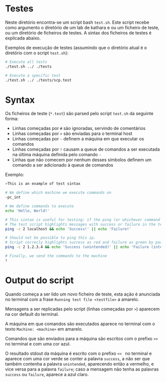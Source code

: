 # Testes

Neste diretório encontra-se um script bash `test.sh`. Este script recebe como argumento o diretório de um lab de kathara e ou um ficheiro de teste, ou um diretório de ficheiros de testes. A sintax dos ficheiros de testes é explicada abaixo. 

Exemplos de execução de testes (assumindo que o diretório atual é o diretório com o script `test.sh`):

```bash
# Execute all tests
./test.sh ../ ./tests

# Execute a specific test
./test.sh ../ ./tests/scp.test
```


# Syntax
Os ficheiros de teste (`*.test`) são parsed pelo script `test.sh` da seguinte forma:

  - Linhas começadas por `#` são ignoradas, servindo de comentários
  - Linhas começadas por `>` são enviadas para o terminal host
  - Linhas começadas por `-` definem a máquina em que executar os comandos
  - Linhas começadas por `!` causam a queue de comandos a ser executada na última máquina definida pelo comando `-`
  - Linhas que não comecem por nenhum desses símbolos definem um comando a ser adicionado à queue de comandos

Exemplo:
```bash
>This is an example of test sintax

# We define which machine we execute commands on
-pc_int

# We define commands to execute
echo 'Hello, World!'

# This sintax is useful for testing: if the ping (or whichever command is used) succeeds, we get the success message, otherwise we get the failure message.
# The test script highlights messages with success or failure in the text
ping -c 2 localhost && echo 'Success!' || echo 'Failure!'

# Should not be possible to ping this ip.
# Script correcly highlights success as red and failure as green by parsing the words intended and unintended
ping -c 2 1.2.3.4 && echo 'Success (unintended)' || echo 'Failure (intended)'

# Finally, we send the commands to the machine
!
```

# Output do script

Quando começa a ser lido um novo ficheiro de teste, esta ação é anunciada no terminal com a frase `Running test file <testfile>` a amarelo.

Mensagens a ser replicadas pelo script (linhas começadas por `>`) aparecem na cor default do terminal. 

A máquina em que comandos são executados aparece no terminal com o texto `Machine: <machine>` em amarelo.

Comandos que são enviados para a máquina são escritos com o prefixo `>> ` no terminal e com uma cor azul.

O resultado stdout da máquina é escrito com o prefixo `<< ` no terminal e aparece com uma cor verde se conter a palavra `success`, a não ser que também contenha a palavra `unintended`, aparecendo então a vermelho, e vice versa para a palavra `failure`; caso a mensagem não tenha as palavras `success` ou `failure`, aparece a azul claro. 

